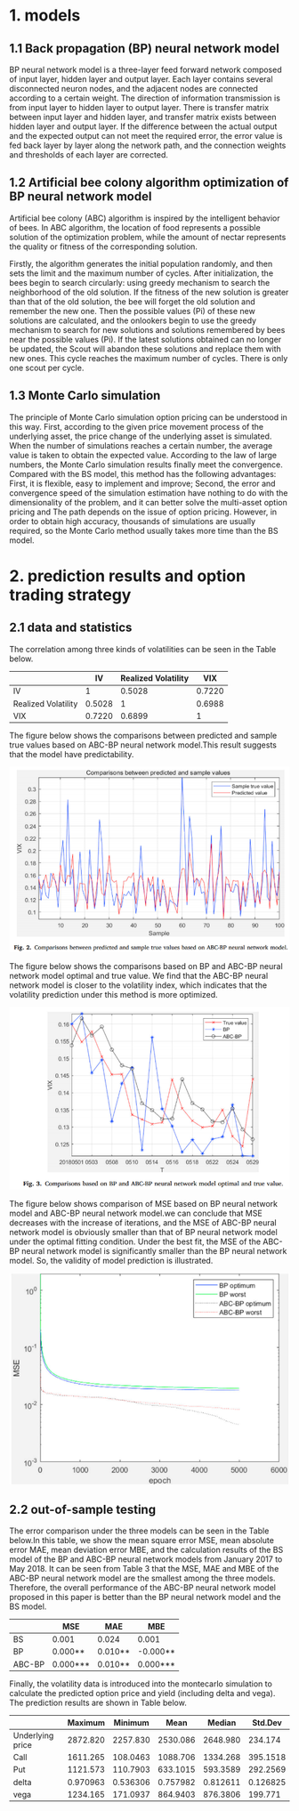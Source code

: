 # 1. models
## 1.1 Back propagation (BP) neural network model
BP neural network model is a three-layer feed forward network composed of input layer, hidden layer and output layer. Each layer contains several disconnected neuron nodes, and the adjacent nodes are connected according to a certain weight. The direction of information transmission is from input layer to hidden layer to output layer. There is transfer matrix between input layer and hidden layer, and transfer matrix exists between hidden layer and output layer. If the difference between the actual output and the expected output can not meet the required error, the error value is fed back layer by layer along the network path, and the connection weights and thresholds of each layer are corrected.

## 1.2 Artificial bee colony algorithm optimization of BP neural network model
Artificial bee colony (ABC) algorithm is inspired by the intelligent behavior of bees. In ABC algorithm, the location of food represents a possible solution of the optimization problem, while the amount of nectar represents the quality or fitness of the corresponding solution.

Firstly, the algorithm generates the initial population randomly, and then sets the limit and the maximum number of cycles. After initialization, the bees begin to search circularly: using greedy mechanism to search the neighborhood of the old solution. If the fitness of the new solution is greater than that of the old solution, the bee will forget the old solution and remember the new one. Then the possible values (Pi) of these new solutions are calculated, and the onlookers begin to use the greedy mechanism to search for new solutions and solutions remembered by bees near the possible values (Pi). If the latest solutions obtained can no longer be updated, the Scout will abandon these solutions and replace them with new ones. This cycle reaches the maximum number of cycles. There is only one scout per cycle.

## 1.3 Monte Carlo simulation
The principle of Monte Carlo simulation option pricing can be understood in this way. First, according to the given price movement process of the underlying asset, the price change of the underlying asset is simulated. When the number of simulations reaches a certain number, the average value is taken to obtain the expected value. According to the law of large numbers, the Monte Carlo simulation results finally meet the convergence. Compared with the BS model, this method has the following advantages: First, it is flexible, easy to implement and improve; Second, the error and convergence speed of the simulation estimation have nothing to do with the dimensionality of the problem, and it can better solve the multi-asset option pricing and The path depends on the issue of option pricing. However, in order to obtain high accuracy, thousands of simulations are usually required, so the Monte Carlo method usually takes more time than the BS model.

# 2. prediction results and option trading strategy
## 2.1 data and statistics
The correlation among three kinds of volatilities can be seen in the Table below.

|                      |IV               |Realized Volatility  |VIX           |
|----------------------|-----------------|---------------------|--------------|
|IV                    |1                |0.5028               |0.7220        |
|Realized Volatility   |0.5028           |1                    |0.6988        |
|VIX                   |0.7220           |0.6899               |1             |

The figure below shows the comparisons between predicted and sample true values based on ABC-BP neural network model.This result suggests that the model have predictability.

![Image text](https://github.com/algo21-220040088/Assignment1/blob/main/screenshots/fig_1.jpg)

The figure below shows the comparisons based on BP and ABC-BP neural network model optimal and true value. We find that the ABC-BP neural network model is closer to the volatility index, which indicates that the volatility prediction under this method is more optimized.

![Image text](https://github.com/algo21-220040088/Assignment1/blob/main/screenshots/fig_2.jpg)

The figure below shows comparison of MSE based on BP neural network model and ABC-BP neural network model.we can conclude that MSE decreases with the increase of iterations, and the MSE of ABC-BP neural network model is obviously smaller than that of BP neural network model under the optimal fitting condition. Under the best fit, the MSE of the ABC-BP neural network model is significantly smaller than the BP neural network model. So, the validity of model prediction is illustrated.

![Image text](https://github.com/algo21-220040088/Assignment1/blob/main/screenshots/fig_3.jpg)

## 2.2 out-of-sample testing

The error comparison  under the three models can be seen in the Table below.In this table, we show the mean square error MSE, mean absolute error MAE, mean deviation error MBE, and the calculation results of the BS model of the BP and ABC-BP neural network models from January 2017 to May 2018. It can be seen from Table 3 that the MSE, MAE and MBE of the ABC-BP neural network model are the smallest among the three models. Therefore, the overall performance of the ABC-BP neural network model proposed in this paper is better than the BP neural network model and the BS model.

|         |MSE       |MAE       |MBE      |
|---------|----------|----------|---------|
|BS       |0.001     |0.024     |0.001    |
|BP       |0.000**   |0.010**   |-0.000** |
|ABC-BP   |0.000***  |0.010**   |0.000*** |

Finally, the volatility data is introduced into the montecarlo simulation to calculate the predicted option price and yield (including delta and vega). The prediction results are shown in Table below.

|                 |Maximum  |Minimum  |Mean     | Median   |Std.Dev  |
|-----------------|---------|---------|---------|----------|---------|
|Underlying price |2872.820 |2257.830 |2530.086 | 2648.980 |234.174  |
|Call             |1611.265 | 108.0463| 1088.706| 1334.268 |395.1518 |
|Put              |1121.573 | 110.7903|633.1015 | 593.3589 | 292.2569|
|delta            |0.970963 |0.536306 |0.757982 | 0.812611 |0.126825 |
|vega             |1234.165 | 171.0937| 864.9403| 876.3806 |199.771  |


